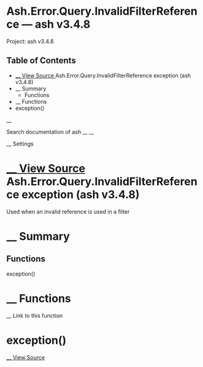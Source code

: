 # Ash.Error.Query.InvalidFilterReference — ash v3.4.8

Project: ash v3.4.8

## Table of Contents

- [ __ View Source ](external_link) Ash.Error.Query.InvalidFilterReference exception (ash v3.4.8)
- __ Summary
  - Functions
- __ Functions
- exception()

__

Search documentation of ash __ __

__ Settings

#  [ __ View Source ](external_link) Ash.Error.Query.InvalidFilterReference exception (ash v3.4.8)

Used when an invalid reference is used in a filter

#  __ Summary

##  Functions

exception()

#  __ Functions

__ Link to this function

# exception()

[ __ View Source ](external_link)
